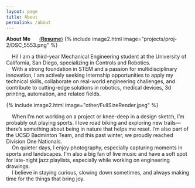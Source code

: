 ```yaml
---
layout: page
title: About
permalink: /about
---
```


<!-- # Portfolio Jekyll Theme

This is a personal portfolio theme that I built from the ground up, using the [DevTips Starter Kit](http://devtipsstarterkit.com/) as a foundation for starting, and following closely the amazing tutorial by [Travis Neilson over at DevTips](https://www.youtube.com/watch?v=T6jKLsxbFg4&list=PL0CB3OvPhDA_STygmp3sDenx3UpdOMk7P). You can [check out the demo](lenpaul.github.io/portfolio-jekyll-theme/), and [fork the repository](https://github.com/LeNPaul/portfolio-jekyll-theme/fork), to get started. -->

**About Me**    &nbsp;&nbsp;&nbsp;&nbsp;  [(**Resume**)](https://www.thompsonwong.com/resume)
{% include image2.html image="projects/proj-2/DSC_5553.png" %}

&nbsp;&nbsp;&nbsp;&nbsp;Hi! I am a third-year Mechanical Engineering student at the University of California, San Diego, specializing in Controls and Robotics.\
&nbsp;&nbsp;&nbsp;&nbsp;With a strong foundation in STEM and a passion for multidisciplinary innovation, I am actively seeking internship opportunities to apply my technical skills, collaborate on real-world engineering challenges, and contribute to cutting-edge solutions in robotics, medical devices, 3d printing, automation, and related fields.
<!-- <br> -->
{% include image2.html image="other/FullSizeRender.jpeg" %}

&nbsp;&nbsp;&nbsp;&nbsp;When I’m not working on a project or knee-deep in a design sketch, I’m probably out playing sports. I love road biking and exploring new trails—there’s something about being in nature that helps me reset. I’m also part of the UCSD Badminton Team, and this past winter, we proudly reached Division One Nationals.\
&nbsp;&nbsp;&nbsp;&nbsp;On quieter days, I enjoy photography, especially capturing moments in sports and landscapes. I’m also a big fan of live music and have a soft spot for late-night jazz playlists, especially while working on engineering drawings.\
&nbsp;&nbsp;&nbsp;&nbsp;I believe in staying curious, slowing down sometimes, and always making time for the things that bring joy.